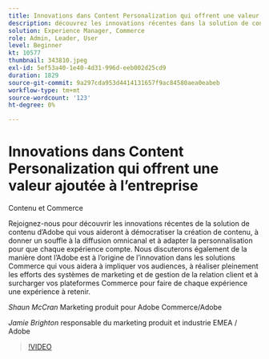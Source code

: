 ```yaml
---
title: Innovations dans Content Personalization qui offrent une valeur ajoutée à l’entreprise
description: découvrez les innovations récentes dans la solution de contenu d’Adobe et comment l’Adobe est le moteur de l’innovation dans les solutions Commerce
solution: Experience Manager, Commerce
role: Admin, Leader, User
level: Beginner
kt: 10577
thumbnail: 343810.jpeg
exl-id: 5ef53a40-1e40-4d31-996d-eeb002d25cd9
duration: 1829
source-git-commit: 9a297cda953d4414131657f9ac84580aea0eabeb
workflow-type: tm+mt
source-wordcount: '123'
ht-degree: 0%

---
```


# Innovations dans Content Personalization qui offrent une valeur ajoutée à l’entreprise

Contenu et Commerce

Rejoignez-nous pour découvrir les innovations récentes de la solution de contenu d’Adobe qui vous aideront à démocratiser la création de contenu, à donner un souffle à la diffusion omnicanal et à adapter la personnalisation pour que chaque expérience compte.  Nous discuterons également de la manière dont l’Adobe est à l’origine de l’innovation dans les solutions Commerce qui vous aidera à impliquer vos audiences, à réaliser pleinement les efforts des systèmes de marketing et de gestion de la relation client et à surcharger vos plateformes Commerce pour faire de chaque expérience une expérience à retenir.

*Shaun McCran* Marketing produit pour Adobe Commerce/Adobe

*Jamie Brighton* responsable du marketing produit et industrie EMEA / Adobe

>[!VIDEO](https://video.tv.adobe.com/v/343810/?quality=12&learn=on)
